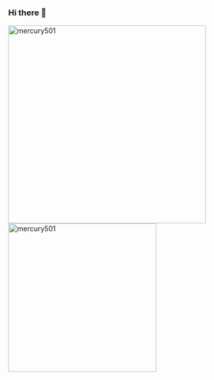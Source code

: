 ### Hi there 👋

<!--
**Gemini-Loboto3/Gemini-Loboto3** is a ✨ _special_ ✨ repository because its `README.md` (this file) appears on your GitHub profile.

Here are some ideas to get you started:

- 🔭 I’m currently working on ...
- 🌱 I’m currently learning ...
- 👯 I’m looking to collaborate on ...
- 🤔 I’m looking for help with ...
- 💬 Ask me about ...
- 📫 How to reach me: ...
- 😄 Pronouns: ...
- ⚡ Fun fact: ...
-->

<img align="left" src="https://github-readme-stats.vercel.app/api?username=Gemini-Loboto3&show_icons=true&theme=gotham" alt="mercury501" width="400" margin="0px"/>
<img src="https://github-readme-stats.vercel.app/api/top-langs/?username=Gemini-Loboto3&layout=compact&theme=gotham&langs_count=6" alt="mercury501" width="300"/>
